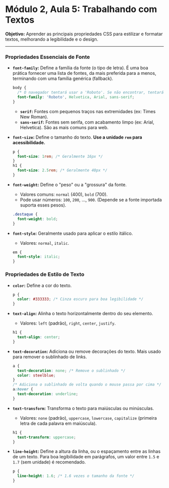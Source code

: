 # Módulo 2, Aula 5: Trabalhando com Textos

**Objetivo:** Aprender as principais propriedades CSS para estilizar e formatar textos, melhorando a legibilidade e o design.

---

### Propriedades Essenciais de Fonte

*   **`font-family`:** Define a família da fonte (o tipo de letra). É uma boa prática fornecer uma lista de fontes, da mais preferida para a menos, terminando com uma família genérica (fallback).
    ```css
    body {
      /* O navegador tentará usar a 'Roboto'. Se não encontrar, tentará a 'Helvetica', depois a 'Arial', e por último, qualquer fonte sem serifa disponível. */
      font-family: 'Roboto', Helvetica, Arial, sans-serif;
    }
    ```
    *   **`serif`:** Fontes com pequenos traços nas extremidades (ex: Times New Roman).
    *   **`sans-serif`:** Fontes sem serifa, com acabamento limpo (ex: Arial, Helvetica). São as mais comuns para web.

*   **`font-size`:** Define o tamanho do texto. **Use a unidade `rem` para acessibilidade.**
    ```css
    p {
      font-size: 1rem; /* Geralmente 16px */
    }
    h1 {
      font-size: 2.5rem; /* Geralmente 40px */
    }
    ```

*   **`font-weight`:** Define o "peso" ou a "grossura" da fonte.
    *   Valores comuns: `normal` (400), `bold` (700).
    *   Pode usar números: `100`, `200`, ..., `900`. (Depende se a fonte importada suporta esses pesos).
    ```css
    .destaque {
      font-weight: bold;
    }
    ```

*   **`font-style`:** Geralmente usado para aplicar o estilo itálico.
    *   Valores: `normal`, `italic`.
    ```css
    em {
      font-style: italic;
    }
    ```

### Propriedades de Estilo de Texto

*   **`color`:** Define a cor do texto.
    ```css
    p {
      color: #333333; /* Cinza escuro para boa legibilidade */
    }
    ```

*   **`text-align`:** Alinha o texto horizontalmente dentro do seu elemento.
    *   Valores: `left` (padrão), `right`, `center`, `justify`.
    ```css
    h1 {
      text-align: center;
    }
    ```

*   **`text-decoration`:** Adiciona ou remove decorações do texto. Mais usado para remover o sublinhado de links.
    ```css
    a {
      text-decoration: none; /* Remove o sublinhado */
      color: steelblue;
    }
    /* Adiciona o sublinhado de volta quando o mouse passa por cima */
    a:hover {
      text-decoration: underline;
    }
    ```

*   **`text-transform`:** Transforma o texto para maiúsculas ou minúsculas.
    *   Valores: `none` (padrão), `uppercase`, `lowercase`, `capitalize` (primeira letra de cada palavra em maiúscula).
    ```css
    h1 {
      text-transform: uppercase;
    }
    ```

*   **`line-height`:** Define a altura da linha, ou o espaçamento entre as linhas de um texto. Para boa legibilidade em parágrafos, um valor entre `1.5` e `1.7` (sem unidade) é recomendado.
    ```css
    p {
      line-height: 1.6; /* 1.6 vezes o tamanho da fonte */
    }
    ```
